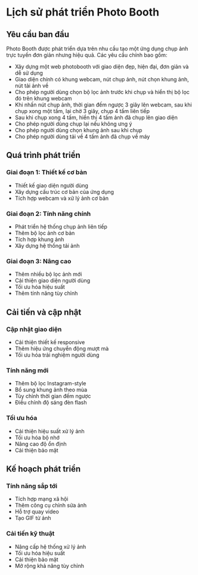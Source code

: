 # Lịch sử phát triển Photo Booth

## Yêu cầu ban đầu

Photo Booth được phát triển dựa trên nhu cầu tạo một ứng dụng chụp ảnh trực tuyến đơn giản nhưng hiệu quả. Các yêu cầu chính bao gồm:

- Xây dựng một web photobooth với giao diện đẹp, hiện đại, đơn giản và dễ sử dụng
- Giao diện chính có khung webcam, nút chụp ảnh, nút chọn khung ảnh, nút tải ảnh về
- Cho phép người dùng chọn bộ lọc ảnh trước khi chụp và hiển thị bộ lọc đó trên khung webcam
- Khi nhấn nút chụp ảnh, thời gian đếm ngược 3 giây lên webcam, sau khi chụp xong một tấm, lại chờ 3 giây, chụp 4 tấm liên tiếp
- Sau khi chụp xong 4 tấm, hiển thị 4 tấm ảnh đã chụp lên giao diện
- Cho phép người dùng chụp lại nếu không ưng ý
- Cho phép người dùng chọn khung ảnh sau khi chụp
- Cho phép người dùng tải về 4 tấm ảnh đã chụp về máy

## Quá trình phát triển

### Giai đoạn 1: Thiết kế cơ bản
- Thiết kế giao diện người dùng
- Xây dựng cấu trúc cơ bản của ứng dụng
- Tích hợp webcam và xử lý ảnh cơ bản

### Giai đoạn 2: Tính năng chính
- Phát triển hệ thống chụp ảnh liên tiếp
- Thêm bộ lọc ảnh cơ bản
- Tích hợp khung ảnh
- Xây dựng hệ thống tải ảnh

### Giai đoạn 3: Nâng cao
- Thêm nhiều bộ lọc ảnh mới
- Cải thiện giao diện người dùng
- Tối ưu hóa hiệu suất
- Thêm tính năng tùy chỉnh

## Cải tiến và cập nhật

### Cập nhật giao diện
- Cải thiện thiết kế responsive
- Thêm hiệu ứng chuyển động mượt mà
- Tối ưu hóa trải nghiệm người dùng

### Tính năng mới
- Thêm bộ lọc Instagram-style
- Bổ sung khung ảnh theo mùa
- Tùy chỉnh thời gian đếm ngược
- Điều chỉnh độ sáng đèn flash

### Tối ưu hóa
- Cải thiện hiệu suất xử lý ảnh
- Tối ưu hóa bộ nhớ
- Nâng cao độ ổn định
- Cải thiện bảo mật

## Kế hoạch phát triển

### Tính năng sắp tới
- Tích hợp mạng xã hội
- Thêm công cụ chỉnh sửa ảnh
- Hỗ trợ quay video
- Tạo GIF từ ảnh

### Cải tiến kỹ thuật
- Nâng cấp hệ thống xử lý ảnh
- Tối ưu hóa hiệu suất
- Cải thiện bảo mật
- Mở rộng khả năng tùy chỉnh